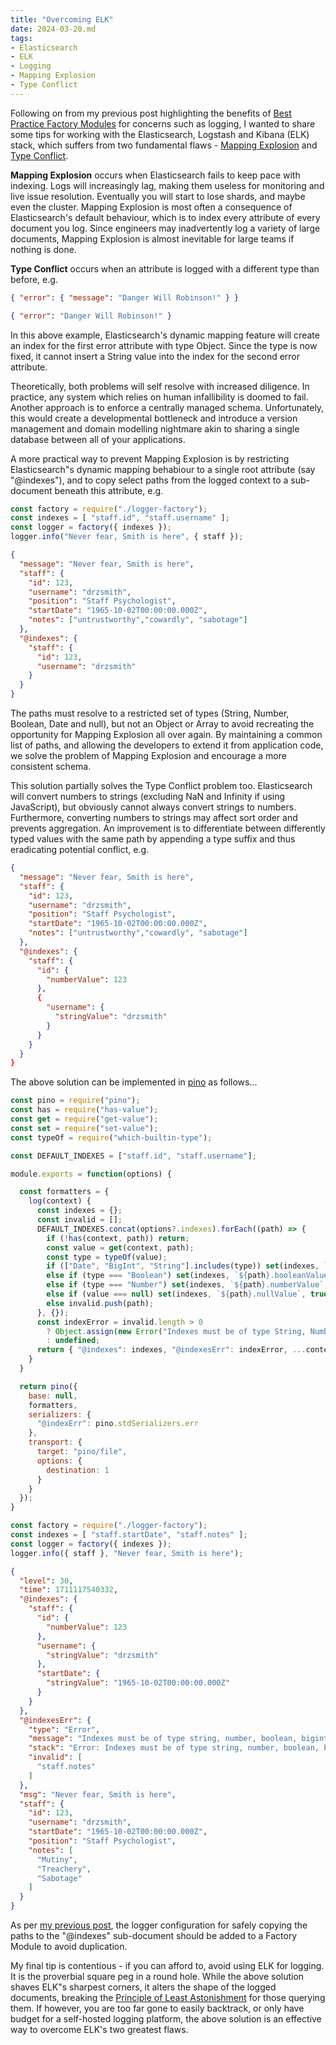 ```yaml
---
title: "Overcoming ELK"
date: 2024-03-20.md
tags:
- Elasticsearch
- ELK
- Logging
- Mapping Explosion
- Type Conflict
---
```


Following on from my previous post highlighting the benefits of [Best Practice Factory Modules](https://cressie176.github.io/blog/2024/03/16/best-practice-factory-modules.html) for concerns such as logging, I wanted to share some tips for working with the Elasticsearch, Logstash and Kibana (ELK) stack, which suffers from two fundamental flaws - [Mapping Explosion](https://www.elastic.co/guide/en/elasticsearch/reference/current/mapping-explosion.html) and [Type Conflict](https://opster.com/guides/elasticsearch/glossary/elasticsearch-conflicting-field). 

**Mapping Explosion** occurs when Elasticsearch fails to keep pace with indexing. Logs will increasingly lag, making them useless for monitoring and live issue resolution. Eventually you will start to lose shards, and maybe even the cluster. Mapping Explosion is most often a consequence of Elasticsearch's default behaviour, which is to index every attribute of every document you log. Since engineers may inadvertently log a variety of large documents, Mapping Explosion is almost inevitable for large teams if nothing is done.

**Type Conflict** occurs when an attribute is logged with a different type than before, e.g.

```json
{ "error": { "message": "Danger Will Robinson!" } }
```

```json
{ "error": "Danger Will Robinson!" }
```

In this above example, Elasticsearch's dynamic mapping feature will create an index for the first error attribute with type Object. Since the type is now fixed, it cannot insert a String value into the index for the second error attribute.

Theoretically, both problems will self resolve with increased diligence. In practice, any system which relies on human infallibility is doomed to fail. Another approach is to enforce a centrally managed schema. Unfortunately, this would create a developmental bottleneck and introduce a version management and domain modelling nightmare akin to sharing a single database between all of your applications. 

A more practical way to prevent Mapping Explosion is by restricting Elasticsearch"s dynamic mapping behabiour to a single root attribute (say "@indexes"), and to copy select paths from the logged context to a sub-document beneath this attribute, e.g.

```js
const factory = require("./logger-factory");
const indexes = [ "staff.id", "staff.username" ];
const logger = factory({ indexes });
logger.info("Never fear, Smith is here", { staff });
```

```json
{
  "message": "Never fear, Smith is here",
  "staff": {
    "id": 123,
    "username": "drzsmith",
    "position": "Staff Psychologist",
    "startDate": "1965-10-02T00:00:00.000Z",
    "notes": ["untrustworthy","cowardly", "sabotage"]
  },
  "@indexes": {
    "staff": {
      "id": 123,
      "username": "drzsmith"
    }
  }
}
```

The paths must resolve to a restricted set of types (String, Number, Boolean, Date and null), but not an Object or Array to avoid recreating the opportunity for Mapping Explosion all over again. By maintaining a common list of paths, and allowing the developers to extend it from application code, we solve the problem of Mapping Explosion and encourage a more consistent schema.

This solution partially solves the Type Conflict problem too. Elasticsearch will convert numbers to strings (excluding NaN and Infinity if using JavaScript), but obviously cannot always convert strings to numbers. Furthermore, converting numbers to strings may affect sort order and prevents aggregation. An improvement is to differentiate between differently typed values with the same path by appending a type suffix and thus eradicating potential conflict, e.g.

```json
{
  "message": "Never fear, Smith is here",
  "staff": {
    "id": 123,
    "username": "drzsmith",
    "position": "Staff Psychologist",
    "startDate": "1965-10-02T00:00:00.000Z",
    "notes": ["untrustworthy","cowardly", "sabotage"]
  },
  "@indexes": {
    "staff": {
      "id": {
        "numberValue": 123
      },
      {
        "username": {
          "stringValue": "drzsmith"
        }
      }
    }
  }
}
```
The above solution can be implemented in [pino](https://github.com/pinojs/pino) as follows...

```js
const pino = require("pino");
const has = require("has-value");
const get = require("get-value");
const set = require("set-value");
const typeOf = require("which-builtin-type");

const DEFAULT_INDEXES = ["staff.id", "staff.username"];

module.exports = function(options) {

  const formatters = {
    log(context) {
      const indexes = {};
      const invalid = [];
      DEFAULT_INDEXES.concat(options?.indexes).forEach((path) => {
        if (!has(context, path)) return;
        const value = get(context, path);
        const type = typeOf(value);
        if (["Date", "BigInt", "String"].includes(type)) set(indexes, `${path}.stringValue`, value)
        else if (type === "Boolean") set(indexes, `${path}.booleanValue`, value)
        else if (type === "Number") set(indexes, `${path}.numberValue`, value)
        else if (value === null) set(indexes, `${path}.nullValue`, true)
        else invalid.push(path);
      }, {});
      const indexError = invalid.length > 0
        ? Object.assign(new Error("Indexes must be of type String, Number, Boolean, BigInt, Date or null"), { invalid })
        : undefined;
      return { "@indexes": indexes, "@indexesErr": indexError, ...context };
    }
  }

  return pino({
    base: null,
    formatters,
    serializers: {
      "@indexErr": pino.stdSerializers.err
    },
    transport: {
      target: "pino/file",
      options: {
        destination: 1
      }
    }
  });
}
```

```js
const factory = require("./logger-factory");
const indexes = [ "staff.startDate", "staff.notes" ];
const logger = factory({ indexes });
logger.info({ staff }, "Never fear, Smith is here");
```

```json
{
  "level": 30,
  "time": 1711117540332,
  "@indexes": {
    "staff": {
      "id": {
        "numberValue": 123
      },
      "username": {
        "stringValue": "drzsmith"
      },
      "startDate": {
        "stringValue": "1965-10-02T00:00:00.000Z"
      }
    }
  },
  "@indexesErr": {
    "type": "Error",
    "message": "Indexes must be of type string, number, boolean, bigint or date",
    "stack": "Error: Indexes must be of type string, number, boolean, bigint or date\n...",
    "invalid": [
      "staff.notes"
    ]
  },
  "msg": "Never fear, Smith is here",
  "staff": {
    "id": 123,
    "username": "drzsmith",
    "startDate": "1965-10-02T00:00:00.000Z",
    "position": "Staff Psychologist",
    "notes": [
      "Mutiny",
      "Treachery",
      "Sabotage"
    ]
  }
}
```

As per [my previous post](https://cressie176.github.io/blog/2024/03/16/best-practice-factory-modules.html), the logger configuration for safely copying the paths to the "@indexes" sub-document should be added to a Factory Module to avoid duplication.

My final tip is contentious - if you can afford to, avoid using ELK for logging. It is the proverbial square peg in a round hole. While the above solution shaves ELK"s sharpest corners, it alters the shape of the logged documents, breaking the [Principle of Least Astonishment](https://en.wikipedia.org/wiki/Principle_of_least_astonishment) for those querying them. If however, you are too far gone to easily backtrack, or only have budget for a self-hosted logging platform, the above solution is an effective way to overcome ELK's two greatest flaws.
